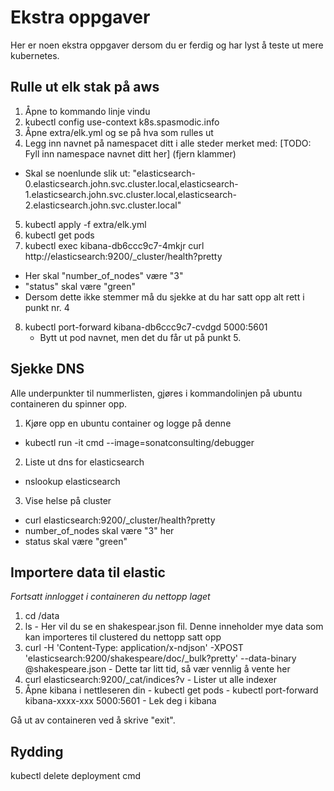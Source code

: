 # Ekstra oppgaver
Her er noen ekstra oppgaver dersom du er ferdig og har lyst å teste ut mere kubernetes.

## Rulle ut elk stak på aws
1. Åpne to kommando linje vindu
2. kubectl config use-context k8s.spasmodic.info
3. Åpne extra/elk.yml og se på hva som rulles ut
4. Legg inn navnet på namespacet ditt i alle steder merket med: [TODO: Fyll inn namespace navnet ditt her] (fjern klammer)
  - Skal se noenlunde slik ut: "elasticsearch-0.elasticsearch.john.svc.cluster.local,elasticsearch-1.elasticsearch.john.svc.cluster.local,elasticsearch-2.elasticsearch.john.svc.cluster.local"
5. kubectl apply -f extra/elk.yml
6. kubectl get pods
7. kubectl exec kibana-db6ccc9c7-4mkjr curl http://elasticsearch:9200/_cluster/health?pretty
  - Her skal "number_of_nodes" være "3"
  - "status" skal være "green"
  - Dersom dette ikke stemmer må du sjekke at du har satt opp alt rett i punkt nr. 4
8. kubectl port-forward kibana-db6ccc9c7-cvdgd 5000:5601
    - Bytt ut pod navnet, men det du får ut på punkt 5. 


## Sjekke DNS
Alle underpunkter til nummerlisten, gjøres i kommandolinjen på ubuntu containeren du spinner opp.

1. Kjøre opp en ubuntu container og logge på denne
  - kubectl run -it cmd --image=sonatconsulting/debugger
2. Liste ut dns for elasticsearch 
  - nslookup elasticsearch
3. Vise helse på cluster
  - curl elasticsearch:9200/_cluster/health?pretty
  - number_of_nodes skal være "3" her
  - status skal være "green"

## Importere data til elastic
*Fortsatt innlogget i containeren du nettopp laget*
  1. cd /data
  2. ls
    - Her vil du se en shakespear.json fil. Denne inneholder mye data som kan importeres til clustered du nettopp satt opp
  3. curl -H 'Content-Type: application/x-ndjson' -XPOST 'elasticsearch:9200/shakespeare/doc/_bulk?pretty' --data-binary @shakespeare.json
    - Dette tar litt tid, så vær vennlig å vente her
  4. curl elasticsearch:9200/_cat/indices?v
    - Lister ut alle indexer
  5. Åpne kibana i nettleseren din
    - kubectl get pods
    - kubectl port-forward kibana-xxxx-xxx 5000:5601
    - Lek deg i kibana



Gå ut av containeren ved å skrive "exit". 

## Rydding
kubectl delete deployment cmd
